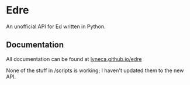 # Edre 
An unofficial API for Ed written in Python. 

## Documentation
All documentation can be found at [lyneca.github.io/edre](https://lyneca.github.io/edre)

None of the stuff in /scripts is working; I haven't updated them to the new API.
